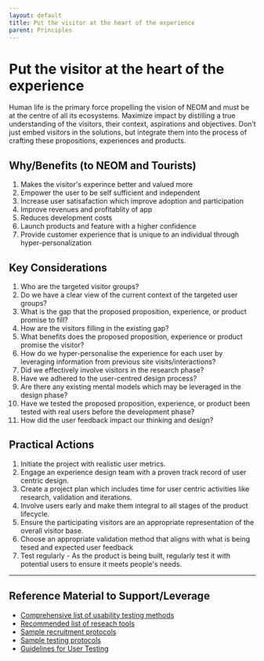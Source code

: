 ```yaml
---
layout: default
title: Put the visitor at the heart of the experience
parent: Principles
---
```


# Put the visitor at the heart of the experience

Human life is the primary force propelling the vision of NEOM and must be at the centre of all its ecosystems. Maximize impact by distilling a true understanding of the visitors, their context, aspirations and objectives. Don’t just embed visitors in the solutions, but integrate them into the process of crafting these propositions, experiences and products.

## Why/Benefits (to NEOM and Tourists)

1. Makes the visitor's experince better and valued more
2. Empower the user to be self sufficient and independent
3. Increase user satisafaction which improve adoption and participation
4. Improve revenues and profitablity of app
5. Reduces development costs
6. Launch products and feature with a higher confidence 
7. Provide customer experience that is unique to an individual through hyper-personalization 

## Key Considerations

1. Who are the targeted visitor groups?
2. Do we have a clear view of the current context of the targeted user groups?
3. What is the gap that the proposed proposition, experience, or product promise to fill?
4. How are the visitors filling in the existing gap?
5. What benefits does the proposed proposition, experience or product promise the visitor?
6. How do we hyper-personalise the experience for each user by leveraging information from previous site visits/interactions?
7. Did we effectively involve visitors in the research phase?
8. Have we adhered to the user-centred design process?
9. Are there any existing mental models which may be leveraged in the design phase?
10. Have we tested the proposed proposition, experience, or product been tested with real users before the development phase?
11. How did the user feedback impact our thinking and design?
  
## Practical Actions


1. Initiate the project with realistic user metrics.  
2. Engage an experience design team with a proven track record of user centric design.  
3. Create a project plan which includes time for user centric activities like research, validation and iterations.  
4. Involve users early and make them integral to all stages of the product lifecycle.  
5. Ensure the participating visitors are an appropriate representation of the overall visitor base.  
6. Choose an appropriate validation method that aligns with what is being tesed and expected user feedback  
7. Test regularly - As the product is being built, regularly test it with potential users to ensure it meets people's needs.

---

## Reference Material to Support/Leverage

- [Comprehensive list of usability testing methods  ](/)
- [Recommended list of reseach tools](/)
- [Sample recruitment protocols ](/)
- [Sample testing protocols ](/)
- [Guidelines for User Testing](/)
